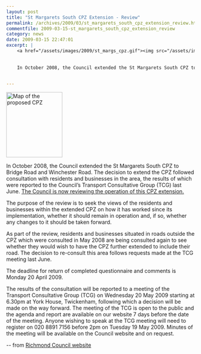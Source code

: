```yaml
---
layout: post
title: "St Margarets South CPZ Extension - Review"
permalink: /archives/2009/03/st_margarets_south_cpz_extension_review.html
commentfile: 2009-03-15-st_margarets_south_cpz_extension_review
category: news
date: 2009-03-15 22:47:01
excerpt: |
    <a href="/assets/images/2009/st_margs_cpz.gif"><img src="/assets/images/2009/st_margs_cpz-thumb.gif" width="150" height="174" alt="Map of the proposed CPZ" class="right" /></a>
    
    
    In October 2008, the Council extended the St Margarets South CPZ to Bridge Road and Winchester Road. The decision to extend the CPZ followed consultation with residents and businesses in the area, the results of which were reported to the Council’s Transport Consultative Group (TCG) last June. <a href="http://www.richmond.gov.uk/home/transport_and_streets/motor_vehicles_roads_and_parking/parking/controlled_parking_zones/controlled_parking_zone_consultations/st_margarets_cpz_review.htm">The Council is now reviewing the operation of this CPZ extension.</a>
    

---
```


<a href="/assets/images/2009/st_margs_cpz.gif"><img src="/assets/images/2009/st_margs_cpz-thumb.gif" width="150" height="174" alt="Map of the proposed CPZ" class="right" /></a>

In October 2008, the Council extended the St Margarets South CPZ to Bridge Road and Winchester Road. The decision to extend the CPZ followed consultation with residents and businesses in the area, the results of which were reported to the Council’s Transport Consultative Group (TCG) last June. [The Council is now reviewing the operation of this CPZ extension.](http://www.richmond.gov.uk/home/transport_and_streets/motor_vehicles_roads_and_parking/parking/controlled_parking_zones/controlled_parking_zone_consultations/st_margarets_cpz_review.htm)

The purpose of the review is to seek the views of the residents and businesses within the extended CPZ on how it has worked since its implementation, whether it should remain in operation and, if so, whether any changes to it should be taken forward.

As part of the review, residents and businesses situated in roads outside the CPZ which were consulted in May 2008 are being consulted again to see whether they would wish to have the CPZ further extended to include their road. The decision to re-consult this area follows requests made at the TCG meeting last June.

The deadline for return of completed questionnaire and comments is Monday 20 April 2009.

The results of the consultation will be reported to a meeting of the Transport Consultative Group (TCG) on Wednesday 20 May 2009 starting at 6.30pm at York House, Twickenham, following which a decision will be made on the way forward. The meeting of the TCG is open to the public and the agenda and report are available on our website 7 days before the date of the meeting. Anyone wishing to speak at the TCG meeting will need to register on 020 8891 7156 before 2pm on Tuesday 19 May 2009. Minutes of the meeting will be available on the Council website and on request.

-- from [Richmond Council website](http://www.richmond.gov.uk/home/transport_and_streets/motor_vehicles_roads_and_parking/parking/controlled_parking_zones/controlled_parking_zone_consultations/st_margarets_cpz_review.htm)
